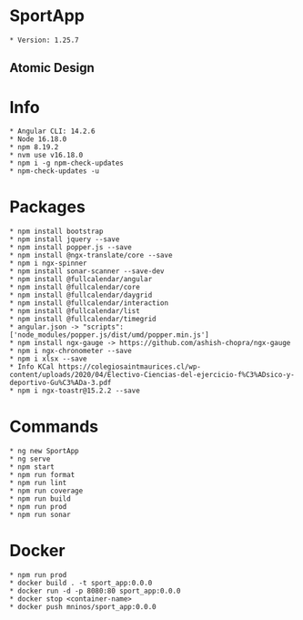 # SportApp
    * Version: 1.25.7
## Atomic Design
    
# Info
    * Angular CLI: 14.2.6
    * Node 16.18.0
    * npm 8.19.2
    * nvm use v16.18.0
    * npm i -g npm-check-updates
    * npm-check-updates -u
# Packages
    * npm install bootstrap
    * npm install jquery --save
    * npm install popper.js --save
    * npm install @ngx-translate/core --save
    * npm i ngx-spinner
    * npm install sonar-scanner --save-dev    
    * npm install @fullcalendar/angular
    * npm install @fullcalendar/core
    * npm install @fullcalendar/daygrid
    * npm install @fullcalendar/interaction
    * npm install @fullcalendar/list
    * npm install @fullcalendar/timegrid
    * angular.json -> "scripts": ['node_modules/popper.js/dist/umd/popper.min.js'] 
    * npm install ngx-gauge -> https://github.com/ashish-chopra/ngx-gauge
    * npm i ngx-chronometer --save
    * npm i xlsx --save
    * Info KCal https://colegiosaintmaurices.cl/wp-content/uploads/2020/04/Electivo-Ciencias-del-ejercicio-f%C3%ADsico-y-deportivo-Gu%C3%ADa-3.pdf
    * npm i ngx-toastr@15.2.2 --save
# Commands
    * ng new SportApp
    * ng serve
    * npm start
    * npm run format
    * npm run lint
    * npm run coverage
    * npm run build
    * npm run prod
    * npm run sonar
# Docker
    * npm run prod
    * docker build . -t sport_app:0.0.0
    * docker run -d -p 8080:80 sport_app:0.0.0
    * docker stop <container-name>
    * docker push mninos/sport_app:0.0.0 